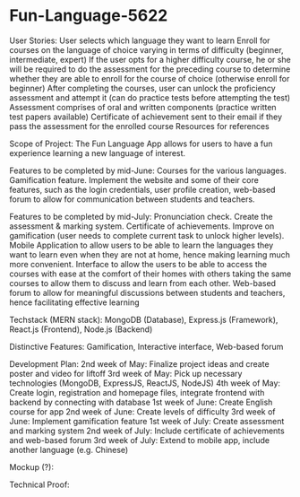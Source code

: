 # Fun-Language-5622
User Stories:
User selects which language they want to learn
Enroll for courses on the language of choice varying in terms of difficulty (beginner, intermediate, expert)
If the user opts for a higher difficulty course, he or she will be required to do the assessment for the preceding course to determine whether they are able to enroll for the course of choice (otherwise enroll for beginner)
After completing the courses, user can unlock the proficiency assessment and attempt it (can do practice tests before attempting the test)
Assessment comprises of oral and written components (practice written test papers available)
Certificate of achievement sent to their email if they pass the assessment for the enrolled course
Resources for references

Scope of Project:
The Fun Language App allows for users to have a fun experience learning a new language of interest.

Features to be completed by mid-June:
Courses for the various languages.
Gamification feature.
Implement the website and some of their core features, such as the login credentials, user profile creation, web-based forum to allow for communication between students and teachers.

Features to be completed by mid-July:
Pronunciation check.
Create the assessment & marking system.
Certificate of achievements.
Improve on gamification (user needs to complete current task to unlock higher levels).
Mobile Application to allow users to be able to learn the languages they want to learn even when they are not at home, hence making learning much more convenient.
Interface to allow the users to be able to access the courses with ease at the comfort of their homes with others taking the same courses to allow them to discuss and learn from each other.
Web-based forum to allow for meaningful discussions between students and teachers, hence facilitating effective learning

Techstack (MERN stack):
MongoDB (Database),
Express.js (Framework),
React.js (Frontend),
Node.js (Backend)


Distinctive Features:
Gamification,
Interactive interface,
Web-based forum

Development Plan:
2nd week of May: Finalize project ideas and create poster and video for liftoff 
3rd week of May: Pick up necessary technologies (MongoDB, ExpressJS, ReactJS, NodeJS)
4th week of May: Create login, registration and homepage files, integrate frontend with backend by connecting with database
1st week of June: Create English course for app
2nd week of June: Create levels of difficulty
3rd week of June: Implement gamification feature
1st week of July: Create assessment and marking system
2nd week of July: Include certificate of achievements and web-based forum
3rd week of July: Extend to mobile app, include another language (e.g. Chinese)

Mockup (?):

Technical Proof:

